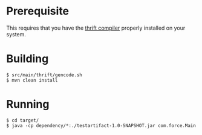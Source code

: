 # Prerequisite

This requires that you have the [thrift compiler](https://thrift.apache.org/download) properly installed on your system.

# Building

    $ src/main/thrift/gencode.sh
    $ mvn clean install
    
# Running

    $ cd target/
    $ java -cp dependency/*:./testartifact-1.0-SNAPSHOT.jar com.force.Main
